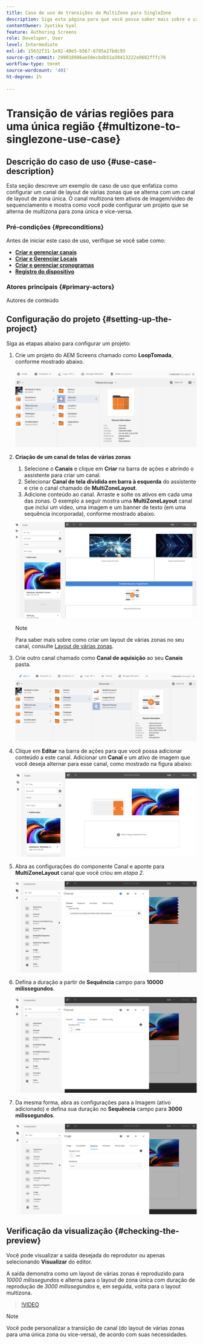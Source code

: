 ```yaml
---
title: Caso de uso de transições de MultiZone para SingleZone
description: Siga esta página para que você possa saber mais sobre o caso de uso de transições de MultiZone para SingleZone.
contentOwner: Jyotika Syal
feature: Authoring Screens
role: Developer, User
level: Intermediate
exl-id: 15632f31-1e92-40e5-b567-8705e27bdc93
source-git-commit: 299018986ae58ecbdb51a30413222a9682fffc76
workflow-type: tm+mt
source-wordcount: '401'
ht-degree: 1%

---
```


# Transição de várias regiões para uma única região {#multizone-to-singlezone-use-case}

## Descrição do caso de uso {#use-case-description}

Esta seção descreve um exemplo de caso de uso que enfatiza como configurar um canal de layout de várias zonas que se alterna com um canal de layout de zona única. O canal multizona tem ativos de imagem/vídeo de sequenciamento e mostra como você pode configurar um projeto que se alterna de multizona para zona única e vice-versa.

### Pré-condições {#preconditions}

Antes de iniciar este caso de uso, verifique se você sabe como:

* **[Criar e gerenciar canais](managing-channels.md)**
* **[Criar e Gerenciar Locais](managing-locations.md)**
* **[Criar e gerenciar cronogramas](managing-schedules.md)**
* **[Registro do dispositivo](device-registration.md)**

### Atores principais {#primary-actors}

Autores de conteúdo

## Configuração do projeto {#setting-up-the-project}

Siga as etapas abaixo para configurar um projeto:

1. Crie um projeto do AEM Screens chamado como **LoopTomada**, conforme mostrado abaixo.

   ![ativo](assets/mz-to-sz1.png)


1. **Criação de um canal de telas de várias zonas**

   1. Selecione o **Canais** e clique em **Criar** na barra de ações e abrindo o assistente para criar um canal.
   1. Selecionar **Canal de tela dividida em barra à esquerda** do assistente e crie o canal chamado de **MultiZoneLayout**.
   1. Adicione conteúdo ao canal. Arraste e solte os ativos em cada uma das zonas. O exemplo a seguir mostra uma **MultiZoneLayout** canal que inclui um vídeo, uma imagem e um banner de texto (em uma sequência incorporada), conforme mostrado abaixo.

   ![ativo](assets/mz-to-sz2.png)

   >[!NOTE]
   >
   >Para saber mais sobre como criar um layout de várias zonas no seu canal, consulte [Layout de várias zonas](multi-zone-layout-aem-screens.md).


1. Crie outro canal chamado como **Canal de aquisição** ao seu **Canais** pasta.

   ![ativo](assets/mz-to-sz3.png)

1. Clique em **Editar** na barra de ações para que você possa adicionar conteúdo a este canal. Adicionar um **Canal** e um ativo de imagem que você deseja alternar para esse canal, como mostrado na figura abaixo:

   ![ativo](assets/mz-to-sz4.png)

1. Abra as configurações do componente Canal e aponte para **MultiZoneLayout** canal que você criou em *etapa 2*.

   ![ativo](assets/mz-to-sz5.png)

1. Defina a duração a partir de **Sequência** campo para **10000 milissegundos**.

   ![ativo](assets/mz-to-sz6.png)

1. Da mesma forma, abra as configurações para a Imagem (ativo adicionado) e defina sua duração no **Sequência** campo para **3000 milissegundos**.

   ![ativo](assets/mz-to-sz7.png)

## Verificação da visualização {#checking-the-preview}

Você pode visualizar a saída desejada do reprodutor ou apenas selecionando **Visualizar** do editor.

A saída demonstra como um layout de várias zonas é reproduzido para *10000 milissegundos* e alterna para o layout de zona única com duração de reprodução de *3000 milissegundos* e, em seguida, volta para o layout multizona.

>[!VIDEO](https://video.tv.adobe.com/v/30366)

>[!NOTE]
>
>Você pode personalizar a transição de canal (do layout de várias zonas para uma única zona ou vice-versa), de acordo com suas necessidades.
